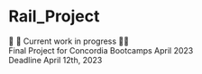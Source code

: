 # Rail_Project
:construction_worker: :construction: Current work in progress :construction::construction_worker:  
Final Project for Concordia Bootcamps April 2023  
Deadline April 12th, 2023

